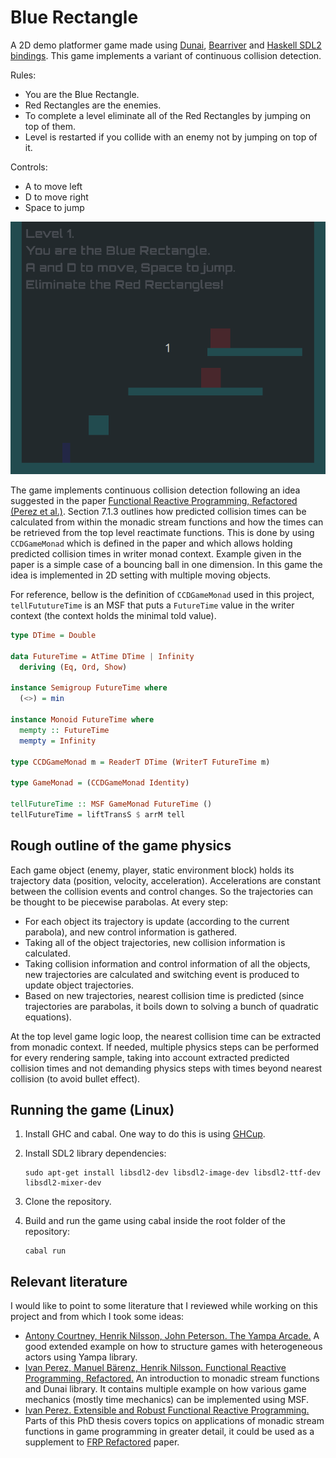 # Blue Rectangle

A 2D demo platformer game made using [Dunai](https://github.com/ivanperez-keera/dunai), [Bearriver](https://hackage.haskell.org/package/bearriver) and [Haskell SDL2 bindings](https://hackage.haskell.org/package/sdl2). This game implements a variant of continuous collision detection.

Rules:
- You are the Blue Rectangle.
- Red Rectangles are the enemies.
- To complete a level eliminate all of the Red Rectangles by jumping on top of them.
- Level is restarted if you collide with an enemy not by jumping on top of it.


Controls:
- A to move left
- D to move right
- Space to jump

![Gameplay](./assets/gameplay.gif)

The game implements continuous collision detection following an idea suggested in the paper [Functional Reactive Programming, Refactored (Perez et al.)](https://www.cs.nott.ac.uk/~psxip1/papers/2016-HaskellSymposium-Perez-Barenz-Nilsson-FRPRefactored-short.pdf). Section 7.1.3 outlines how predicted collision times can be calculated from within the monadic stream functions and how the times can be retrieved from the top level reactimate functions. This is done by using `CCDGameMonad` which is defined in the paper and which allows holding predicted collision times in writer monad context. Example given in the paper is a simple case of a bouncing ball in one dimension. In this game the idea is implemented in 2D setting with multiple moving objects.

For reference, bellow is the definition of `CCDGameMonad` used in this project, `tellFututureTime` is an MSF that puts a `FutureTime` value in the writer context (the context holds the minimal told value).

```haskell
type DTime = Double

data FutureTime = AtTime DTime | Infinity
  deriving (Eq, Ord, Show)

instance Semigroup FutureTime where
  (<>) = min

instance Monoid FutureTime where
  mempty :: FutureTime
  mempty = Infinity

type CCDGameMonad m = ReaderT DTime (WriterT FutureTime m)

type GameMonad = (CCDGameMonad Identity)

tellFutureTime :: MSF GameMonad FutureTime ()
tellFutureTime = liftTransS $ arrM tell
```


## Rough outline of the game physics

Each game object (enemy, player, static environment block) holds its trajectory data (position, velocity, acceleration). Accelerations are constant between the collision events and control changes. So the trajectories can be thought to be piecewise parabolas. At every step:

- For each object its trajectory is update (according to the current parabola), and new control information is gathered.
- Taking all of the object trajectories, new collision information is calculated.
- Taking collision information and control information of all the objects, new trajectories are calculated and switching event is produced to update object trajectories.
- Based on new trajectories, nearest collision time is predicted (since trajectories are parabolas, it boils down to solving a bunch of quadratic equations).

At the top level game logic loop, the nearest collision time can be extracted from monadic context. If needed, multiple physics steps can be performed for every rendering sample, taking into account extracted predicted collision times and not demanding physics steps with times beyond nearest collision (to avoid bullet effect).

## Running the game (Linux)

1. Install GHC and cabal. One way to do this is using [GHCup](https://www.haskell.org/ghcup/install/).


2. Install SDL2 library dependencies:
    ```
    sudo apt-get install libsdl2-dev libsdl2-image-dev libsdl2-ttf-dev libsdl2-mixer-dev
    ```
3. Clone the repository.

4. Build and run the game using cabal inside the root folder of the repository:
    ```
    cabal run
    ```

## Relevant literature

I would like to point to some literature that I reviewed while working on this project and from which I took some ideas: 

- [Antony Courtney, Henrik Nilsson, John Peterson. The Yampa Arcade.](https://dl.acm.org/doi/10.1145/871895.871897) A good extended example on how to structure games with heterogeneous actors using Yampa library.
- [Ivan Perez, Manuel Bärenz,  Henrik Nilsson. Functional Reactive Programming, Refactored.](https://www.cs.nott.ac.uk/~psxip1/papers/2016-HaskellSymposium-Perez-Barenz-Nilsson-FRPRefactored-short.pdf) An introduction to monadic stream functions and Dunai library. It contains multiple example on how various game mechanics (mostly time mechanics) can be implemented using MSF.
- [Ivan Perez. Extensible and Robust Functional Reactive Programming.](http://www.cs.nott.ac.uk/~psxip1/papers/2017-Perez-thesis-latest.pdf) Parts of this PhD thesis covers topics on applications of monadic stream functions in game programming in greater detail, it could be used as a supplement to [FRP Refactored](https://www.cs.nott.ac.uk/~psxip1/papers/2016-HaskellSymposium-Perez-Barenz-Nilsson-FRPRefactored-short.pdf) paper.
